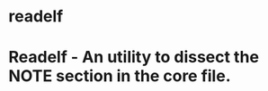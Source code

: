 # readelf

Readelf - An utility to dissect the NOTE section in the core file.
==================================================================

